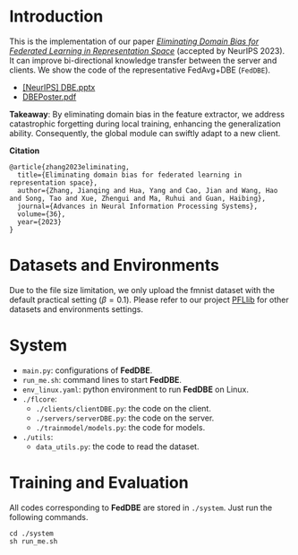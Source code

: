 # Introduction

This is the implementation of our paper *[Eliminating Domain Bias for Federated Learning in Representation Space](https://arxiv.org/abs/2311.14975)* (accepted by NeurIPS 2023). It can improve bi-directional knowledge transfer between the server and clients. We show the code of the representative FedAvg+DBE (`FedDBE`). 

- [[NeurIPS] DBE.pptx](./[NeurIPS]%20DBE.pptx)
- [DBEPoster.pdf](./DBEPoster.pdf)

**Takeaway**: By eliminating domain bias in the feature extractor, we address catastrophic forgetting during local training, enhancing the generalization ability. Consequently, the global module can swiftly adapt to a new client. 

**Citation**

```
@article{zhang2023eliminating,
  title={Eliminating domain bias for federated learning in representation space},
  author={Zhang, Jianqing and Hua, Yang and Cao, Jian and Wang, Hao and Song, Tao and Xue, Zhengui and Ma, Ruhui and Guan, Haibing},
  journal={Advances in Neural Information Processing Systems},
  volume={36},
  year={2023}
}
```

# Datasets and Environments

Due to the file size limitation, we only upload the fmnist dataset with the default practical setting ($\beta=0.1$). Please refer to our project [PFLlib](https://github.com/TsingZ0/PFLlib) for other datasets and environments settings. 


# System

- `main.py`: configurations of **FedDBE**. 
- `run_me.sh`: command lines to start **FedDBE**. 
- `env_linux.yaml`: python environment to run **FedDBE** on Linux. 
- `./flcore`: 
    - `./clients/clientDBE.py`: the code on the client. 
    - `./servers/serverDBE.py`: the code on the server. 
    - `./trainmodel/models.py`: the code for models. 
- `./utils`:
    - `data_utils.py`: the code to read the dataset. 

# Training and Evaluation

All codes corresponding to **FedDBE** are stored in `./system`. Just run the following commands.

```
cd ./system
sh run_me.sh
```
